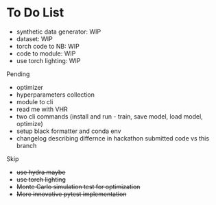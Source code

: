 # To Do List
- synthetic data generator: WIP
- dataset: WIP
- torch code to NB: WIP
- code to module: WIP
- use torch lighting: WIP

Pending
- optimizer
- hyperparameters collection
- module to cli
- read me with VHR
- two cli commands (install and run - train, save model, load model, optimize)
- setup black formatter and conda env
- changelog describing differnce in hackathon submitted code vs this branch

Skip
- ~~use hydra maybe~~
- ~~use torch lighting~~
- ~~Monte Carlo simulation test for optimization~~
- ~~More innovative pytest implementation~~
